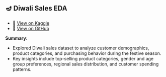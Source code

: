 ## 🪔 Diwali Sales EDA
- 🔗 [View on Kaggle](https://www.kaggle.com/code/sushantkalsar/diwali-sales-eda-sushant-kalsar)
- 📂 [View on GitHub](https://github.com/Sushant0121/Diwali_sales_EDA)

**Summary:**  
* Explored Diwali sales dataset to analyze customer demographics, product categories, and purchasing behavior during the festive season.  
* Key insights include top-selling product categories, gender and age group preferences, regional sales distribution, and customer spending patterns.
